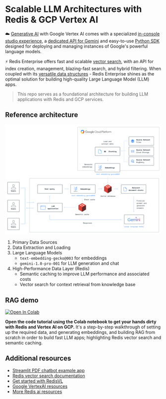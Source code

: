 # Scalable LLM Architectures with Redis & GCP Vertex AI

☁️ [Generative AI](https://cloud.google.com/vertex-ai/generative-ai/docs/learn/overview) with Google Vertex AI comes with a specialized [in-console studio experience](https://cloud.google.com/vertex-ai/docs/generative-ai/start/quickstarts/quickstart), a [dedicated API for Gemini](https://cloud.google.com/vertex-ai/docs/generative-ai/start/quickstarts/api-quickstart) and easy-to-use [Python SDK](https://cloud.google.com/vertex-ai/docs/python-sdk/use-vertex-ai-python-sdk) designed for deploying and managing instances of Google's powerful language models.

⚡ Redis Enterprise offers fast and scalable [vector search](https://redis.io/solutions/vector-search/), with an API for index creation, management, blazing-fast search, and hybrid filtering. When coupled with its [versatile data structures](https://redis.io/docs/latest/develop/data-types/) - Redis Enterprise shines as the optimal solution for building high-quality Large Language Model (LLM) apps.

>This repo serves as a foundational architecture for building LLM applications with Redis and GCP services.

## Reference architecture

![](assets/Redis_GCN_GenAI_20240325.png)

1. Primary Data Sources
2. Data Extraction and Loading
3. Large Language Models
    - `text-embedding-gecko@003` for embeddings
    - `gemini-1.0-pro-001` for LLM generation and chat
3. High-Performance Data Layer (Redis)
    - Semantic caching to improve LLM performance and associated costs
    - Vector search for context retrieval from knowledge base


## RAG demo
<a href="https://colab.research.google.com/github/RedisVentures/redis-google-llms/blob/main/Gemini_Redis.ipynb" target="_parent"><img src="https://colab.research.google.com/assets/colab-badge.svg" alt="Open In Colab"/></a>

**Open the code tutorial using the Colab notebook to get your hands dirty with Redis and Vertex AI on GCP.** It's a step-by-step walkthrough of setting up the required data, and generating embeddings, and building RAG from scratch in order to build fast LLM apps; highlighting Redis vector search and semantic caching.


## Additional resources
- [Streamlit PDF chatbot example app](examples/chat-your-pdf/)
- [Redis vector search documentation](https://redis.io/docs/latest/develop/interact/search-and-query/query/vector-search/)
- [Get started with RedisVL](https://redis.io/blog/introducing-the-redis-vector-library-for-enhancing-genai-development/)
- [Google VertexAI resources](https://cloud.google.com/vertex-ai)
- [More Redis ai resources](https://github.com/redis-developer)